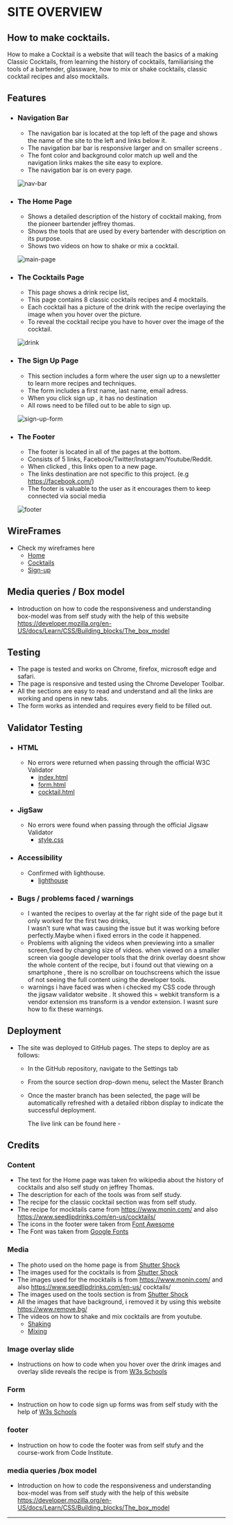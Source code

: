 # SITE OVERVIEW 

## **How to make cocktails.** 
How to make a Cocktail is a website that will teach the basics of a making Classic Cocktails,
from learning the history of cocktails, familiarising the tools of a bartender, glassware, how to mix or shake 
cocktails, classic cocktail recipes and also mocktails.
## **Features** ##

* ### Navigation Bar ###
  * The navigation bar is located at the top left of the page and shows the name of the site to the left and links below it.
  * The navigation bar bar is responsive  larger and on smaller screens .
  * The font color and background color match up well and the navigation links makes the site easy to explore.
  * The navigation bar is on every page.
  
  ![nav-bar](assets/images/nav-bar.png)

* ### The Home Page ###
  * Shows a detailed description of the history of cocktail making, from the pioneer bartender  jeffrey thomas.
  * Shows the tools that are used by every bartender with description on its purpose.
  * Shows two videos on how to shake or mix a cocktail.
  
  ![main-page](assets/images/Screenshot%20main%20page.png)

* ### The Cocktails Page ###
  * This page shows a drink recipe list,
  * This page contains 8 classic cocktails recipes and 4 mocktails.
  * Each cocktail has a picture of the drink with the recipe overlaying the image when you hover over the picture.
  * To reveal the cocktail recipe you have to hover over the image of the cocktail.
  
  ![drink](/assets/images/drink%20overlay.png)

* ### The Sign Up Page ###
  * This section includes a form where the user sign up to a newsletter to learn more recipes and techniques.
  * The form includes a first name, last name, email adress.
  * When you click sign up , it has no destination
  * All rows need to be filled out to be able to sign up.
  
  ![sign-up-form](/assets/images/sign-up-form.png)

* ### The Footer ###
  * The footer is located in all of the pages at the bottom.
  * Consists of 5 links, Facebook/Twitter/Instagram/Youtube/Reddit.
  * When clicked , this links open to a new page.
  * The links destination are not specific to this project. (e.g https://facebook.com/)
  * The footer is valuable to the user as it encourages them to keep connected via social media
  
  ![footer](assets/images/footer2.png)

## WireFrames
  * Check my wireframes here
    - [Home](../project1.1.0/assets/images/WireframePAGES1.png)
    - [Cocktails](../project1.1.0/assets/images/wireframePAGES2.png)
    - [Sign-up](../project1.1.0/assets/images/wireframePAGES3.png)

## Media queries / Box model
  - Introduction on how to code the responsiveness and understanding box-model was from self study with the help 
    of this website https://developer.mozilla.org/en-US/docs/Learn/CSS/Building_blocks/The_box_model

## **Testing** ## 
 * The page is tested and works on Chrome, firefox, microsoft edge and safari.
 * The page is responsive and tested using the Chrome Developer Toolbar.
 * All the sections are easy to read and understand and all the links are working and opens in new tabs.
 * The form works as intended and requires every field to be filled out.

 ## Validator Testing ##
* ### HTML ### 
  * No errors were returned when passing through the official W3C Validator
     - [index.html](../project1.1.0/assets/images/index.html.png)
     - [form.html](../project1.1.0/assets/images/form.html.png)
     - [cocktail.html](../project1.1.0/assets/images/cocktail.html.png)

* ### JigSaw ###
  * No errors were found when passing through the official Jigsaw Validator
    - [style.css](../project1.1.0/assets/images/CSS%20results.png)

* ### Accessibility ###
  * Confirmed with lighthouse.
    - [lighthouse](../project1.1.0/assets/images/lighthouse-performance%20.png)

* ### Bugs / problems faced / warnings
  * I wanted the recipes to overlay at the far right side of the page but it only worked for the first two drinks,  
    I wasn't sure what was causing the issue but it was working before perfectly.Maybe when i fixed errors in the code it happened. 
  * Problems with aligning the videos when previewing into a smaller screen,fixed by changing size of videos. when 
    viewed on a smaller screen via google developer tools that the drink overlay doesnt show the whole content of the recipe, but i found out that viewing on a smartphone , there is no scrollbar on touchscreens which the issue of not seeing the full content using the developer tools.
  * warnings i have faced was when i checked my CSS code through the jigsaw validator website . It showed this = 
    webkit transform is a vendor extension	ms transform is a vendor extension. I wasnt sure how to fix these     warnings.
  
## Deployment
- The site was deployed to GitHub pages. The steps to deploy are as follows: 
  - In the GitHub repository, navigate to the Settings tab 
  - From the source section drop-down menu, select the Master Branch
  - Once the master branch has been selected, the page will be automatically refreshed with a detailed ribbon 
    display to indicate the 
    successful deployment. 
    
    The live link can be found here - 

## Credits 

### Content 

- The text for the Home page was taken fro  wikipedia about the history of cocktails and also self study on jeffrey Thomas.
- The description for each of the tools was from self study.
- The recipe for the classic cocktail section was from self study.
- The recipe for mocktails came from https://www.monin.com/ and also https://www.seedlipdrinks.com/en-us/cocktails/ 
- The icons in the footer were taken from [Font Awesome](https://fontawesome.com/)
- The Font was taken from [Google Fonts](https://fonts.google.com/)
### Media

- The photo used on the home page is from [Shutter Shock](https://www.shutterstock.com/)
- The images used for the cocktails is from [Shutter Shock](https://www.shutterstock.com/)
- The images used for the mocktails is from https://www.monin.com/ and also https://www.seedlipdrinks.com/en-us/ 
  cocktails/ 
- The images used on the tools section is from [Shutter Shock](https://www.shutterstock.com/)
- All the images that have background, i removed it by using this website https://www.remove.bg/
- The videos on how to shake and mix cocktails are from youtube. 
    - [Shaking](https://www.youtube.com/watch?v=68xd2H2YuNU&ab_channel=DiageoBarAcademy) 
    - [Mixing](https://www.youtube.com/watch?v=qPza7LaP62I&ab_channel=CocktailCamp)


### Image overlay slide
- Instructions on how to code when you hover over the drink images and overlay slide reveals the recipe is from [W3s Schools](https://www.w3schools.com/howto/howto_css_image_overlay_slide.asp)

### Form

- Instruction on how to code sign up forms was from self study with the help of  [W3s Schools](https://www.w3schools.com/howto/howto_css_image_overlay_slide.asp)

### footer
- Instruction on how to code the footer was from self stufy and the course-work from Code Institute.

### media queries /box model
- Introduction on how to code the responsiveness and understanding box-model was from self study with the help of this website https://developer.mozilla.org/en-US/docs/Learn/CSS/Building_blocks/The_box_model

--------------------------------------------------------------------------------------------------------------------
